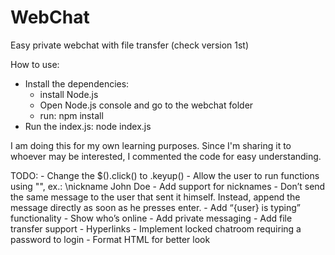 # WebChat
Easy private webchat with file transfer (check version 1st)

How to use:
 - Install the dependencies:
    - install Node.js
    - Open Node.js console and go to the webchat folder
    - run: npm install
 - Run the index.js: node index.js

I am doing this for my own learning purposes. Since I'm sharing it to whoever may be interested, I commented the code for easy understanding.

TODO:
    - Change the $().click() to .keyup()
    - Allow the user to run functions using "\", ex.: \nickname John Doe
    - Add support for nicknames
    - Don’t send the same message to the user that sent it himself. Instead, append the message directly as soon as he presses enter.
    - Add “{user} is typing” functionality
    - Show who’s online
    - Add private messaging
    - Add file transfer support
    - Hyperlinks
    - Implement locked chatroom requiring a password to login
    - Format HTML for better look
